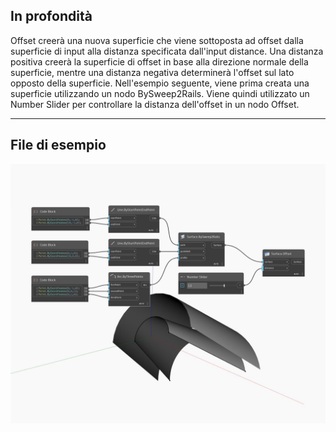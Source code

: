 ## In profondità
Offset creerà una nuova superficie che viene sottoposta ad offset dalla superficie di input alla distanza specificata dall'input distance. Una distanza positiva creerà la superficie di offset in base alla direzione normale della superficie, mentre una distanza negativa determinerà l'offset sul lato opposto della superficie. Nell'esempio seguente, viene prima creata una superficie utilizzando un nodo BySweep2Rails. Viene quindi utilizzato un Number Slider per controllare la distanza dell'offset in un nodo Offset.
___
## File di esempio

![Offset](./Autodesk.DesignScript.Geometry.Surface.Offset_img.jpg)

